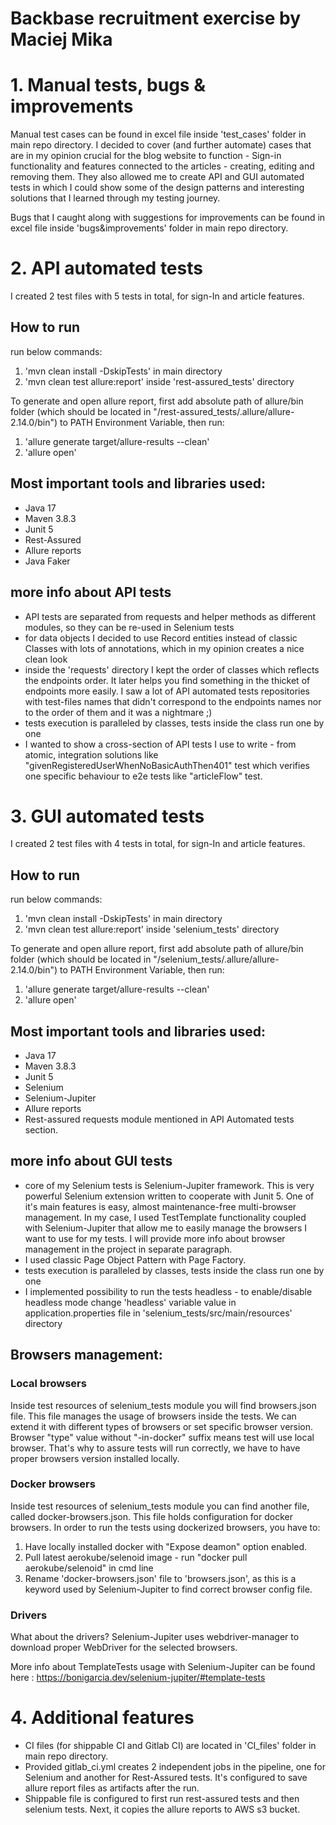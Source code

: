 # Backbase recruitment exercise by Maciej Mika

# 1. Manual tests, bugs & improvements

Manual test cases can be found in excel file inside 'test_cases' folder in main repo directory.
I decided to cover (and further automate) cases that are in my opinion crucial for the blog website to function - Sign-in functionality and features connected to the articles - creating, editing and removing them. They also allowed me to create API and GUI automated tests in which I could show some of the design patterns and interesting solutions that I learned through my testing journey.

Bugs that I caught along with suggestions for improvements can be found in excel file inside 'bugs&improvements' folder in main repo directory.

# 2. API automated tests
I created 2 test files with 5 tests in total, for sign-In and article features.

## How to run
run below commands:
  1. 'mvn clean install -DskipTests' in main directory
  2. 'mvn clean test allure:report' inside 'rest-assured_tests' directory

To generate and open allure report, first add absolute path of allure/bin folder (which should be located in "/rest-assured_tests/.allure/allure-2.14.0/bin") to PATH Environment Variable,
  then run:
1. 'allure generate target/allure-results --clean'
2. 'allure open'
## Most important tools and libraries used:
- Java 17
- Maven 3.8.3 
- Junit 5
- Rest-Assured
- Allure reports
- Java Faker

## more info about API tests
- API tests are separated from requests and helper methods as different modules, so they can be re-used in Selenium tests
- for data objects I decided to use Record entities instead of classic Classes with lots of annotations, which in my opinion creates a nice clean look
- inside the 'requests' directory I kept the order of classes which reflects the endpoints order. It later helps you find something in the thicket of endpoints more easily. I saw a lot of API automated tests repositories with test-files names that didn't correspond to the endpoints names nor to the order of them and it was a nightmare ;)
- tests execution is paralleled by classes, tests inside the class run one by one
- I wanted to show a cross-section of API tests I use to write - from atomic, integration solutions like "givenRegisteredUserWhenNoBasicAuthThen401" test which verifies one specific behaviour to e2e tests like "articleFlow" test.

# 3. GUI automated tests
I created 2 test files with 4 tests in total, for sign-In and article features.

## How to run
run below commands:
1. 'mvn clean install -DskipTests' in main directory
2. 'mvn clean test allure:report' inside 'selenium_tests' directory

To generate and open allure report, first add absolute path of allure/bin folder (which should be located in "/selenium_tests/.allure/allure-2.14.0/bin") to PATH Environment Variable,
  then run:
1. 'allure generate target/allure-results --clean'
2. 'allure open'

## Most important tools and libraries used:
- Java 17
- Maven 3.8.3
- Junit 5
- Selenium
- Selenium-Jupiter
- Allure reports
- Rest-assured requests module mentioned in API Automated tests section.

## more info about GUI tests
- core of my Selenium tests is Selenium-Jupiter framework. This is very powerful Selenium extension written to cooperate with Junit 5. One of it's main features is easy, almost maintenance-free multi-browser management. In my case, I used TestTemplate functionality coupled with Selenium-Jupiter that allow me to easily manage the browsers I want to use for my tests. I will provide more info about browser management in the project in separate paragraph.
- I used classic Page Object Pattern with Page Factory.
- tests execution is paralleled by classes, tests inside the class run one by one
- I implemented possibility to run the tests headless - to enable/disable headless mode change 'headless' variable value in application.properties file in 'selenium_tests/src/main/resources' directory

## Browsers management:


### Local browsers
Inside test resources of selenium_tests module you will find browsers.json file.
This file manages the usage of browsers inside the tests. We can extend it with different types of browsers or set specific browser version. Browser "type" value without "-in-docker" suffix means test will use local browser. That's why to assure tests will run correctly, we have to have proper browsers version installed locally.
### Docker browsers
Inside test resources of selenium_tests module you can find another file, called docker-browsers.json. This file holds configuration for docker browsers.
In order to run the tests using dockerized browsers, you have to:
1. Have locally installed docker with "Expose deamon" option enabled.
2. Pull latest aerokube/selenoid image - run "docker pull aerokube/selenoid" in cmd line
3. Rename 'docker-browsers.json' file to 'browsers.json', as this is a keyword used by Selenium-Jupiter to find correct browser config file.
### Drivers
What about the drivers? Selenium-Jupiter uses webdriver-manager to download proper WebDriver for the selected browsers.

More info about TemplateTests usage with Selenium-Jupiter can be found here : https://bonigarcia.dev/selenium-jupiter/#template-tests

# 4. Additional features
- CI files (for shippable CI and Gitlab CI) are located in 'CI_files' folder in main repo directory.
- Provided gitlab_ci.yml creates 2 independent jobs in the pipeline, one for Selenium and another for Rest-Assured tests. It's configured to save allure report files as artifacts after the run.
- Shippable file is configured to first run rest-assured tests and then selenium tests. Next, it copies the allure reports to AWS s3 bucket.